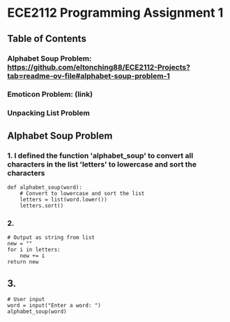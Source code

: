 # ECE2112 Programming Assignment 1

## Table of Contents
### Alphabet Soup Problem: https://github.com/eltonching88/ECE2112-Projects?tab=readme-ov-file#alphabet-soup-problem-1
### Emoticon Problem: (link)
### Unpacking List Problem

## **Alphabet Soup Problem**
### 1. I defined the function 'alphabet_soup' to convert all characters in the list 'letters' to lowercase and sort the characters
```
def alphabet_soup(word):
    # Convert to lowercase and sort the list
    letters = list(word.lower())
    letters.sort()
```    
### 2. 
    
    # Output as string from list
    new = ""
    for i in letters:
        new += i
    return new
## 3.
    # User input
    word = input("Enter a word: ")
    alphabet_soup(word)
